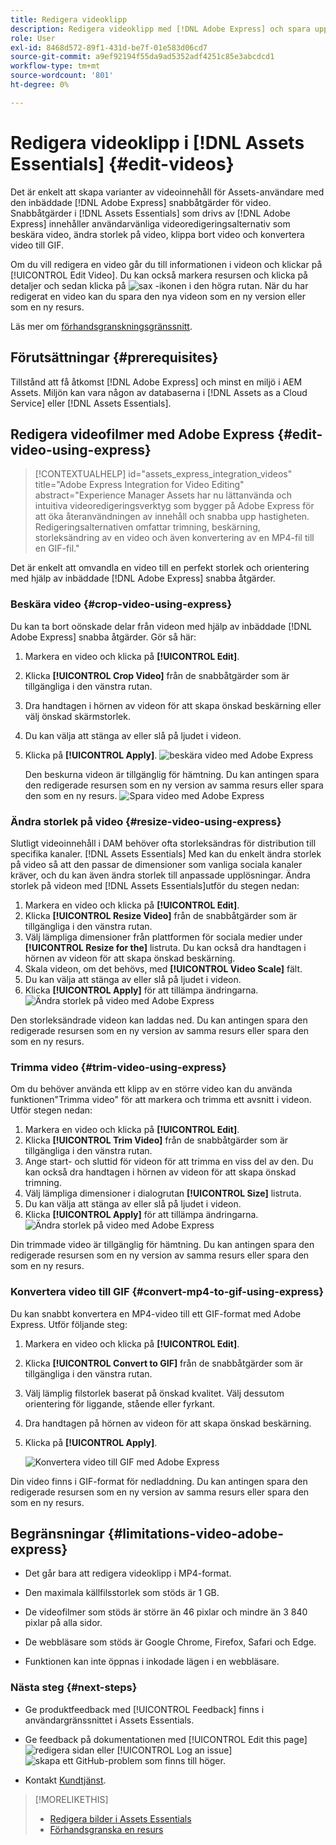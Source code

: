 ```yaml
---
title: Redigera videoklipp
description: Redigera videoklipp med [!DNL Adobe Express] och spara uppdaterade videor som versioner.
role: User
exl-id: 8468d572-89f1-431d-be7f-01e583d06cd7
source-git-commit: a9ef92194f55da9ad5352adf4251c85e3abcdcd1
workflow-type: tm+mt
source-wordcount: '801'
ht-degree: 0%

---
```


# Redigera videoklipp i [!DNL Assets Essentials] {#edit-videos}

Det är enkelt att skapa varianter av videoinnehåll för Assets-användare med den inbäddade [!DNL Adobe Express] snabbåtgärder för video. Snabbåtgärder i [!DNL Assets Essentials] som drivs av [!DNL Adobe Express] innehåller användarvänliga videoredigeringsalternativ som beskära video, ändra storlek på video, klippa bort video och konvertera video till GIF.

Om du vill redigera en video går du till informationen i videon och klickar på [!UICONTROL Edit Video]. Du kan också markera resursen och klicka på detaljer och sedan klicka på ![sax](assets/do-not-localize/cut.svg) -ikonen i den högra rutan. När du har redigerat en video kan du spara den nya videon som en ny version eller som en ny resurs.

Läs mer om [förhandsgranskningsgränssnitt](/help/using/navigate-view.md#preview-assets).

## Förutsättningar {#prerequisites}

Tillstånd att få åtkomst [!DNL Adobe Express] och minst en miljö i AEM Assets. Miljön kan vara någon av databaserna i [!DNL Assets as a Cloud Service] eller [!DNL Assets Essentials].

## Redigera videofilmer med Adobe Express {#edit-video-using-express}

>[!CONTEXTUALHELP]
>id="assets_express_integration_videos"
>title="Adobe Express Integration for Video Editing"
>abstract="Experience Manager Assets har nu lättanvända och intuitiva videoredigeringsverktyg som bygger på Adobe Express för att öka återanvändningen av innehåll och snabba upp hastigheten. Redigeringsalternativen omfattar trimning, beskärning, storleksändring av en video och även konvertering av en MP4-fil till en GIF-fil."

Det är enkelt att omvandla en video till en perfekt storlek och orientering med hjälp av inbäddade [!DNL Adobe Express] snabba åtgärder.

### Beskära video {#crop-video-using-express}

Du kan ta bort oönskade delar från videon med hjälp av inbäddade [!DNL Adobe Express] snabba åtgärder. Gör så här:

1. Markera en video och klicka på **[!UICONTROL Edit]**.
2. Klicka **[!UICONTROL Crop Video]** från de snabbåtgärder som är tillgängliga i den vänstra rutan.
3. Dra handtagen i hörnen av videon för att skapa önskad beskärning eller välj önskad skärmstorlek.
4. Du kan välja att stänga av eller slå på ljudet i videon.
5. Klicka på **[!UICONTROL Apply]**.
   ![beskära video med Adobe Express](/help/using/assets/adobe-express-crop-video.png)

   Den beskurna videon är tillgänglig för hämtning. Du kan antingen spara den redigerade resursen som en ny version av samma resurs eller spara den som en ny resurs. ![Spara video med Adobe Express](/help/using/assets/adobe-express-save-video.png)

### Ändra storlek på video {#resize-video-using-express}

Slutligt videoinnehåll i DAM behöver ofta storleksändras för distribution till specifika kanaler. [!DNL Assets Essentials] Med kan du enkelt ändra storlek på video så att den passar de dimensioner som vanliga sociala kanaler kräver, och du kan även ändra storlek till anpassade upplösningar. Ändra storlek på videon med [!DNL Assets Essentials]utför du stegen nedan:

1. Markera en video och klicka på **[!UICONTROL Edit]**.
2. Klicka **[!UICONTROL Resize Video]** från de snabbåtgärder som är tillgängliga i den vänstra rutan.
3. Välj lämpliga dimensioner från plattformen för sociala medier under **[!UICONTROL Resize for the]** listruta. Du kan också dra handtagen i hörnen av videon för att skapa önskad beskärning.
4. Skala videon, om det behövs, med **[!UICONTROL Video Scale]** fält.
5. Du kan välja att stänga av eller slå på ljudet i videon.
6. Klicka **[!UICONTROL Apply]** för att tillämpa ändringarna.
   ![Ändra storlek på video med Adobe Express](/help/using/assets/adobe-express-resize-video.png)

Den storleksändrade videon kan laddas ned. Du kan antingen spara den redigerade resursen som en ny version av samma resurs eller spara den som en ny resurs.

### Trimma video {#trim-video-using-express}

Om du behöver använda ett klipp av en större video kan du använda funktionen&quot;Trimma video&quot; för att markera och trimma ett avsnitt i videon. Utför stegen nedan:

1. Markera en video och klicka på **[!UICONTROL Edit]**.
2. Klicka **[!UICONTROL Trim Video]** från de snabbåtgärder som är tillgängliga i den vänstra rutan.
3. Ange start- och sluttid för videon för att trimma en viss del av den. Du kan också dra handtagen i hörnen av videon för att skapa önskad trimning.
4. Välj lämpliga dimensioner i dialogrutan **[!UICONTROL Size]** listruta.
5. Du kan välja att stänga av eller slå på ljudet i videon.
6. Klicka **[!UICONTROL Apply]** för att tillämpa ändringarna.
   ![Ändra storlek på video med Adobe Express](/help/using/assets/adobe-express-trim-video.png)

Din trimmade video är tillgänglig för hämtning. Du kan antingen spara den redigerade resursen som en ny version av samma resurs eller spara den som en ny resurs.

### Konvertera video till GIF {#convert-mp4-to-gif-using-express}

Du kan snabbt konvertera en MP4-video till ett GIF-format med Adobe Express. Utför följande steg:

1. Markera en video och klicka på **[!UICONTROL Edit]**.
2. Klicka **[!UICONTROL Convert to GIF]** från de snabbåtgärder som är tillgängliga i den vänstra rutan.
3. Välj lämplig filstorlek baserat på önskad kvalitet. Välj dessutom orientering för liggande, stående eller fyrkant.
4. Dra handtagen på hörnen av videon för att skapa önskad beskärning.
5. Klicka på **[!UICONTROL Apply]**.

   ![Konvertera video till GIF med Adobe Express](/help/using/assets/adobe-express-convert-video-to-gif.png)

Din video finns i GIF-format för nedladdning. Du kan antingen spara den redigerade resursen som en ny version av samma resurs eller spara den som en ny resurs.

## Begränsningar {#limitations-video-adobe-express}

* Det går bara att redigera videoklipp i MP4-format.

* Den maximala källfilsstorlek som stöds är 1 GB.

* De videofilmer som stöds är större än 46 pixlar och mindre än 3 840 pixlar på alla sidor.

* De webbläsare som stöds är Google Chrome, Firefox, Safari och Edge.

* Funktionen kan inte öppnas i inkodade lägen i en webbläsare.

### Nästa steg {#next-steps}

* Ge produktfeedback med [!UICONTROL Feedback] finns i användargränssnittet i Assets Essentials.

* Ge feedback på dokumentationen med [!UICONTROL Edit this page] ![redigera sidan](assets/do-not-localize/edit-page.png) eller [!UICONTROL Log an issue] ![skapa ett GitHub-problem](assets/do-not-localize/github-issue.png) som finns till höger.

* Kontakt [Kundtjänst](https://experienceleague.adobe.com/?support-solution=General#support).

>[!MORELIKETHIS]
>
>* [Redigera bilder i Assets Essentials](/help/using/edit-images.md)
>* [Förhandsgranska en resurs](/help/using/navigate-view.md#preview-assets)
